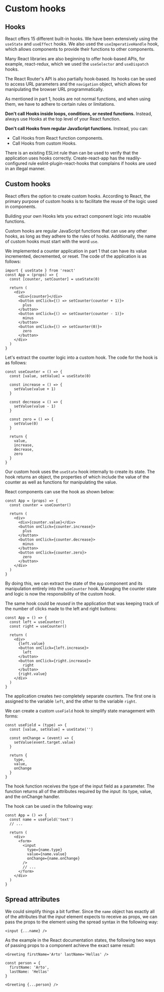 # Custom hooks

## Hooks

React offers 15 different built-in hooks. We have been extensively using the `useState` and `useEffect` hooks. We also used the `useImperativeHandle` hook, which allows components to provide their functions to other components.

Many React libraries are also beginning to offer hook-based APIs, for example, react-redux, which we used the `useSelector` and `useDispatch` hooks.

The React Router's API is also partially hook-based. Its hooks can be used to access URL parameters and the `navigation` object, which allows for manipulating the browser URL programmatically.

As mentioned in part 1, hooks are not normal functions, and when using them, we have to adhere to certain rules or limitations.

**Don't call Hooks inside loops, conditions, or nested functions.** Instead, always use Hooks at the top level of your React function.

**Don't call Hooks from regular JavaScript functions.** Instead, you can:
- Call Hooks from React function components.
- Call Hooks from custom Hooks.

There is an existing ESLint rule than can be used to verify that the application uses hooks correctly. Create-react-app has the readily-configured rule eslint-plugin-react-hooks that complains if hooks are used in an illegal manner.

## Custom hooks

React offers the option to create custom hooks. According to React, the primary purpose of custom hooks is to facilitate the reuse of the logic used in components.

Building your own Hooks lets you extract component logic into reusable functions.

Custom hooks are regular JavaScript functions that can use any other hooks, as long as they adhere to the rules of hooks. Additionally, the name of custom hooks must start with the word `use`.

We implemented a counter application in part 1 that can have its value incremented, decremented, or reset. The code of the application is as follows:
```
import { useState } from 'react'
const App = (props) => {
  const [counter, setCounter] = useState(0)

  return (
    <div>
      <div>{counter}</div>
      <button onClick={() => setCounter(counter + 1)}>
        plus
      </button>
      <button onClick={() => setCounter(counter - 1)}>
        minus
      </button>      
      <button onClick={() => setCounter(0)}>
        zero
      </button>
    </div>
  )
}
```

Let's extract the counter logic into a custom hook. The code for the hook is as follows:
```
const useCounter = () => {
  const [value, setValue] = useState(0)

  const increase = () => {
    setValue(value + 1)
  }

  const decrease = () => {
    setValue(value - 1)
  }

  const zero = () => {
    setValue(0)
  }

  return {
    value, 
    increase,
    decrease,
    zero
  }
}
```

Our custom hook uses the `useState` hook internally to create its state. The hook returns an object, the properties of which include the value of the counter as well as functions for manipulating the value.

React components can use the hook as shown below:
```
const App = (props) => {
  const counter = useCounter()

  return (
    <div>
      <div>{counter.value}</div>
      <button onClick={counter.increase}>
        plus
      </button>
      <button onClick={counter.decrease}>
        minus
      </button>      
      <button onClick={counter.zero}>
        zero
      </button>
    </div>
  )
}
```

By doing this, we can extract the state of the `App` component and its manipulation entirely into the `useCounter` hook. Managing the counter state and logic is now the responsibility of the custom hook.

The same hook could be *reused* in the application that was keeping track of the number of clicks made to the left and right buttons:
```
const App = () => {
  const left = useCounter()
  const right = useCounter()

  return (
    <div>
      {left.value}
      <button onClick={left.increase}>
        left
      </button>
      <button onClick={right.increase}>
        right
      </button>
      {right.value}
    </div>
  )
}
```

The application creates *two* completely separate counters. The first one is assigned to the variable `left`, and the other to the variable `right`.

We can create a custom `useField` hook to simplify state management with forms:
```
const useField = (type) => {
  const [value, setValue] = useState('')

  const onChange = (event) => {
    setValue(event.target.value)
  }

  return {
    type,
    value,
    onChange
  }
}
```

The hook function receives the type of the input field as a parameter. The function returns all of the attributes required by the *input*: its type, value, and the onChange handler.

The hook can be used in the following way:
```
const App = () => {
  const name = useField('text')
  // ...

  return (
    <div>
      <form>
        <input
          type={name.type}
          value={name.value}
          onChange={name.onChange} 
        /> 
        // ...
      </form>
    </div>
  )
}
```

## Spread attributes

We could simplify things a bit further. Since the `name` object has exactly all of the attributes that the *input* element expects to receive as props, we can pass the props to the element using the spread syntax in the following way:
```
<input {...name} /> 
```

As the example in the React documentation states, the following two ways of passing props to a component achieve the exact same result:
```
<Greeting firstName='Arto' lastName='Hellas' />

const person = {
  firstName: 'Arto',
  lastName: 'Hellas'
}

<Greeting {...person} />
```
